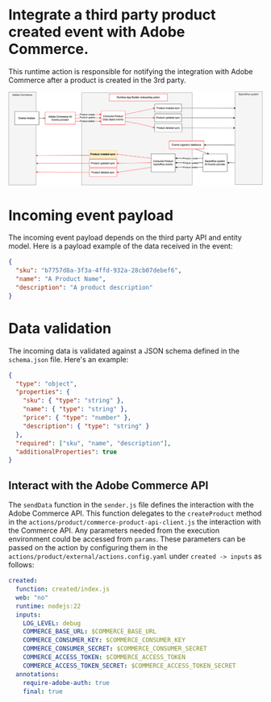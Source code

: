 # Integrate a third party product created event with Adobe Commerce.

This runtime action is responsible for notifying the integration with Adobe Commerce after a product is created in the 3rd party.

![Alt text](ExternalProductCreateSync.png "Title")

# Incoming event payload

The incoming event payload depends on the third party API and entity model.
Here is a payload example of the data received in the event:

```json
{
  "sku": "b7757d8a-3f3a-4ffd-932a-28cb07debef6",
  "name": "A Product Name",
  "description": "A product description"
}
```

# Data validation

The incoming data is validated against a JSON schema defined in the `schema.json` file.
Here's an example:

```json
{
  "type": "object",
  "properties": {
    "sku": { "type": "string" },
    "name": { "type": "string" },
    "price": { "type": "number" },
    "description": { "type": "string" }
  },
  "required": ["sku", "name", "description"],
  "additionalProperties": true
}
```

## Interact with the Adobe Commerce API

The `sendData` function in the `sender.js` file defines the interaction with the Adobe Commerce API.
This function delegates to the `createProduct` method in the `actions/product/commerce-product-api-client.js` the interaction with the Commerce API.
Any parameters needed from the execution environment could be accessed from `params`.
These parameters can be passed on the action by configuring them in the `actions/product/external/actions.config.yaml` under `created -> inputs` as follows:

```yaml
created:
  function: created/index.js
  web: "no"
  runtime: nodejs:22
  inputs:
    LOG_LEVEL: debug
    COMMERCE_BASE_URL: $COMMERCE_BASE_URL
    COMMERCE_CONSUMER_KEY: $COMMERCE_CONSUMER_KEY
    COMMERCE_CONSUMER_SECRET: $COMMERCE_CONSUMER_SECRET
    COMMERCE_ACCESS_TOKEN: $COMMERCE_ACCESS_TOKEN
    COMMERCE_ACCESS_TOKEN_SECRET: $COMMERCE_ACCESS_TOKEN_SECRET
  annotations:
    require-adobe-auth: true
    final: true
```
